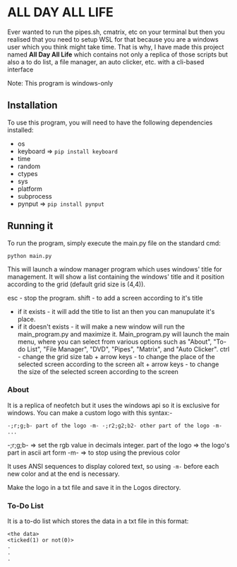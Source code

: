 # ALL DAY ALL LIFE
Ever wanted to run the pipes.sh, cmatrix, etc on your terminal but then you realised that you need to setup WSL for that because you are a windows user which you think might take time. That is why, I have made this project named **All Day All Life** which contains not only a replica of those scripts but also a to do list, a file manager, an auto clicker, etc. with a cli-based interface

Note: This program is windows-only

## Installation
To use this program, you will need to have the following dependencies installed:

- os
- keyboard    => ```pip install keyboard```
- time
- random
- ctypes
- sys
- platform
- subprocess
- pynput      => ```pip install pynput```

## Running it
To run the program, simply execute the main.py file on the standard cmd:

```python main.py```

This will launch a window manager program which uses windows' title for management.
It will show a list containing the windows' title and it position according to the grid (default grid size is (4,4)).

esc - stop the program.
shift - to add a screen according to it's title
- if it exists - it will add the title to list an then you can manupulate it's place.
- if it doesn't exists - it will make a new window will run the main_program.py and maximize it.
Main_program.py will launch the main menu, where you can select from various options such as "About", "To-do List",  "File Manager", "DVD", "Pipes", "Matrix", and "Auto Clicker".
ctrl - change the grid size
tab + arrow keys - to change the place of the selected screen according to the screen
alt + arrow keys - to change the size of the selected screen according to the screen

### About
It is a replica of neofetch but it uses the windows api so it is exclusive for windows.
You can make a custom logo with this syntax:-

```-;r;g;b- part of the logo -m- -;r2;g2;b2- other part of the logo -m- ...```

-;r;g;b- => set the rgb value in decimals integer.
part of the logo => the logo's part in ascii art form
-m- => to stop using the previous color

It uses ANSI sequences to display colored text, so using ```-m-``` before each new color and at the end is necessary.

Make the logo in a txt file and save it in the Logos directory.

### To-Do List
It is a to-do list which stores the data in a txt file in this format:

```
<the data>
<ticked(1) or not(0)>
.
.
.
```